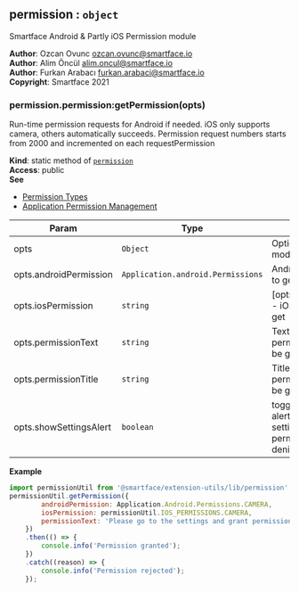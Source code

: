 <a name="module_permission"></a>

## permission : <code>object</code>
Smartface Android & Partly iOS Permission module

**Author**: Ozcan Ovunc <ozcan.ovunc@smartface.io>  
**Author**: Alim Öncül <alim.oncul@smartface.io>  
**Author**: Furkan Arabacı <furkan.arabaci@smartface.io>  
**Copyright**: Smartface 2021  
<a name="module_permission.permission_getPermission"></a>

### permission.permission:getPermission(opts)
Run-time permission requests for Android if needed. iOS only supports camera, others automatically succeeds.
Permission request numbers starts from 2000 and incremented on each requestPermission

**Kind**: static method of [<code>permission</code>](#module_permission)  
**Access**: public  
**See**

- [Permission Types](http://ref.smartface.io/#!/api/Application.android.Permissions)
- [Application Permission Management](https://developer.smartface.io/docs/application-permission-management)


| Param | Type | Description |
| --- | --- | --- |
| opts | <code>Object</code> | Options for the module |
| opts.androidPermission | <code>Application.android.Permissions</code> | Android permission to get |
| opts.iosPermission | <code>string</code> | [opts.iosPermission] - iOS permission to get |
| opts.permissionText | <code>string</code> | Text to show when permission cannot be granted |
| opts.permissionTitle | <code>string</code> | Title to show when permission cannot be granted |
| opts.showSettingsAlert | <code>boolean</code> | toggle to show the alert to navigate to settings when permission is denied |

**Example**  
```js
import permissionUtil from '@smartface/extension-utils/lib/permission';
permissionUtil.getPermission({
        androidPermission: Application.Android.Permissions.CAMERA,
        iosPermission: permissionUtil.IOS_PERMISSIONS.CAMERA,
        permissionText: 'Please go to the settings and grant permission'
    })
    .then(() => {
        console.info('Permission granted');
    })
    .catch((reason) => {
        console.info('Permission rejected');
    });
```
